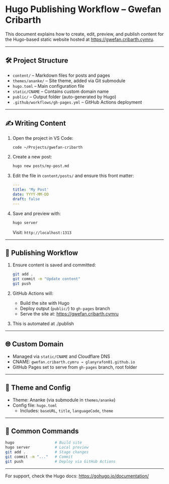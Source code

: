 # Hugo Publishing Workflow – Gwefan Cribarth

This document explains how to create, edit, preview, and publish content for the
Hugo-based static website hosted at https://gwefan.cribarth.cymru.

---

## 🛠 Project Structure

- `content/` – Markdown files for posts and pages
- `themes/ananke/` – Site theme, added via Git submodule
- `hugo.toml` – Main configuration file
- `static/CNAME` – Contains custom domain name
- `public/` – Output folder (auto-generated by Hugo)
- `.github/workflows/gh-pages.yml` – GitHub Actions deployment

---

## ✍️ Writing Content

1. Open the project in VS Code:

   ```bash
   code ~/Projects/gwefan-cribarth
   ```

2. Create a new post:

   ```bash
   hugo new posts/my-post.md
   ```

3. Edit the file in `content/posts/` and ensure this front matter:

   ```yaml
   ---
   title: 'My Post'
   date: YYYY-MM-DD
   draft: false
   ---
   ```

4. Save and preview with:
   ```bash
   hugo server
   ```
   Visit: `http://localhost:1313`

---

## 🚀 Publishing Workflow

1. Ensure content is saved and committed:

   ```bash
   git add .
   git commit -m "Update content"
   git push
   ```

2. GitHub Actions will:

   - Build the site with Hugo
   - Deploy output (`public/`) to `gh-pages` branch
   - Serve the site at: https://gwefan.cribarth.cymru

3. This is automated at ./publish

---

## 🌐 Custom Domain

- Managed via `static/CNAME` and Cloudflare DNS
- CNAME: `gwefan.cribarth.cymru → glanyrafon01.github.io`
- GitHub Pages set to serve from `gh-pages` branch, root folder

---

## 🧩 Theme and Config

- Theme: Ananke (via submodule in `themes/ananke`)
- Config file: `hugo.toml`
  - Includes: `baseURL`, `title`, `languageCode`, `theme`

---

## 🔁 Common Commands

```bash
hugo                  # Build site
hugo server           # Local preview
git add .             # Stage changes
git commit -m "..."   # Commit
git push              # Deploy via GitHub Actions
```

---

For support, check the Hugo docs: https://gohugo.io/documentation/
